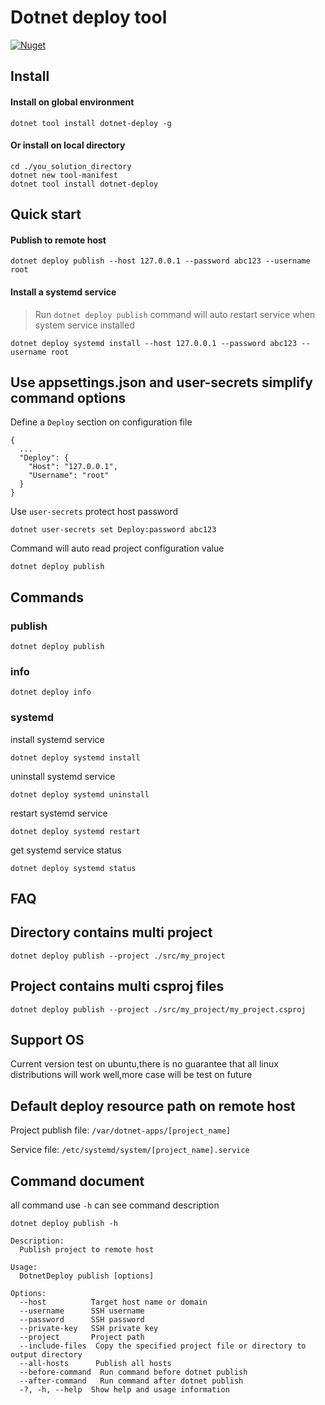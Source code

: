 # Dotnet deploy tool

[![Nuget](https://img.shields.io/nuget/v/dotnet-deploy?label=nuget&style=for-the-badge)](https://www.nuget.org/packages/dotnet-deploy/)

## Install
#### Install on global environment
```
dotnet tool install dotnet-deploy -g
```

#### Or install on local directory
```
cd ./you_solution_directory
dotnet new tool-manifest
dotnet tool install dotnet-deploy
```

## Quick start
#### Publish to remote host 
```
dotnet deploy publish --host 127.0.0.1 --password abc123 --username root
```
#### Install a systemd service
> Run ```dotnet deploy publish``` command will auto restart service when system service installed 
```
dotnet deploy systemd install --host 127.0.0.1 --password abc123 --username root
```

## Use appsettings.json and user-secrets simplify command options
Define a ```Deploy``` section on configuration file
```
{
  ...
  "Deploy": {
    "Host": "127.0.0.1",
    "Username": "root"
  }
}
```
Use ```user-secrets``` protect host password
```
dotnet user-secrets set Deploy:password abc123
```
Command will auto read project configuration value
```
dotnet deploy publish
```

## Commands
### publish
```
dotnet deploy publish
```

### info
```
dotnet deploy info
```

### systemd
install systemd service
```
dotnet deploy systemd install
```
uninstall systemd service
```
dotnet deploy systemd uninstall
```
restart systemd service
```
dotnet deploy systemd restart
```
get systemd service status
```
dotnet deploy systemd status
```

## FAQ
## Directory contains multi project
```
dotnet deploy publish --project ./src/my_project
```

## Project contains multi csproj files
```
dotnet deploy publish --project ./src/my_project/my_project.csproj
```

## Support OS
Current version test on ubuntu,there is no guarantee that all linux distributions will work well,more case will be test on future
## Default deploy resource path on remote host
Project publish file: ```/var/dotnet-apps/[project_name]```

Service file: ```/etc/systemd/system/[project_name].service```

## Command document
all command use ```-h``` can see command description
```
dotnet deploy publish -h
```
```
Description:
  Publish project to remote host

Usage:
  DotnetDeploy publish [options]

Options:
  --host          Target host name or domain
  --username      SSH username
  --password      SSH password
  --private-key   SSH private key
  --project       Project path
  --include-files  Copy the specified project file or directory to output directory
  --all-hosts      Publish all hosts
  --before-command  Run command before dotnet publish
  --after-command   Run command after dotnet publish
  -?, -h, --help  Show help and usage information
```